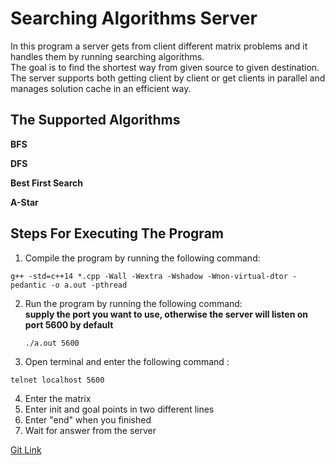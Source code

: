 # Searching Algorithms Server
In this program a server gets from client different matrix problems and it handles them by running searching algorithms.\
The goal is to find the shortest way from given source to given destination.
The server supports both getting client by client or get clients in parallel and manages solution cache in an efficient way.

## The Supported Algorithms
**BFS**

**DFS**

**Best First Search**

**A-Star**

## Steps For Executing The Program
1. Compile the program by running the following command:
 ```
g++ -std=c++14 *.cpp -Wall -Wextra -Wshadow -Wnon-virtual-dtor -pedantic -o a.out -pthread
```
2. Run the program by running the following command: \
    **supply the port you want to use, otherwise the server will listen on port 5600 by default**
    ```
    ./a.out 5600
    ```
3. Open terminal and enter the following command : 
  ```
  telnet localhost 5600
  ```
4. Enter the matrix 
5. Enter init and goal points in two different lines
6. Enter "end" when you finished
7. Wait for answer from the server

[Git Link](https://github.com/shakarb/Milestone2)
